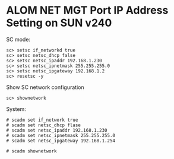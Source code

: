 # ALOM NET MGT Port IP Address Setting on SUN v240

SC mode:
```
sc> setsc if_networkd true
sc> setsc netsc_dhcp false
sc> setsc netsc_ipaddr 192.168.1.230
sc> setsc netsc_ipnetmask 255.255.255.0
sc> setsc netsc_ipgateway 192.168.1.2
sc> resetsc -y
```

Show SC network configuration
```
sc> shownetwork
```

System:
```
# scadm set if_network true
# scadm set netsc_dhcp flase
# scadm set netsc_ipaddr 192.168.1.230
# scadm set netsc_ipnetmask 255.255.255.0
# scadm set netsc_ipgateway 192.168.1.254
```

```
# scadm shownetwork
```
